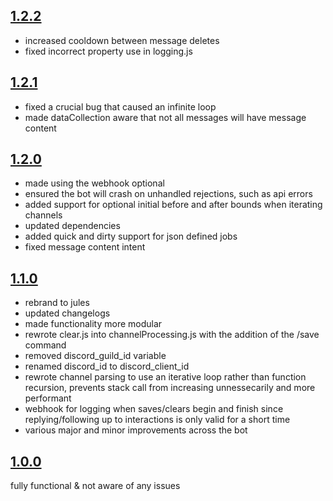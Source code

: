 ## [1.2.2](https://github.com/06000208/jules/releases/tag/1.2.2)

- increased cooldown between message deletes
- fixed incorrect property use in logging.js

## [1.2.1](https://github.com/06000208/jules/releases/tag/1.2.1)

- fixed a crucial bug that caused an infinite loop
- made dataCollection aware that not all messages will have message content

## [1.2.0](https://github.com/06000208/jules/releases/tag/1.2.0)

- made using the webhook optional
- ensured the bot will crash on unhandled rejections, such as api errors
- added support for optional initial before and after bounds when iterating channels
- updated dependencies
- added quick and dirty support for json defined jobs
- fixed message content intent

## [1.1.0](https://github.com/06000208/jules/releases/tag/1.1.0)

- rebrand to jules
- updated changelogs
- made functionality more modular
- rewrote clear.js into channelProcessing.js with the addition of the /save command
- removed discord_guild_id variable
- renamed discord_id to discord_client_id
- rewrote channel parsing to use an iterative loop rather than function recursion, prevents stack call from increasing unnessecarily and more performant
- webhook for logging when saves/clears begin and finish since replying/following up to interactions is only valid for a short time
- various major and minor improvements across the bot

## [1.0.0](https://github.com/06000208/jules/releases/tag/1.0.0)

fully functional & not aware of any issues
